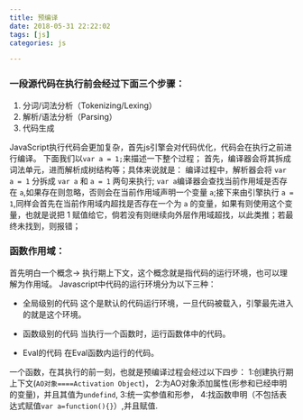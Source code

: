 ```yaml
---
title: 预编译
date: 2018-05-31 22:22:02
tags: [js]
categories: js

---
```


### 一段源代码在执行前会经过下面三个步骤：

1. 分词/词法分析（Tokenizing/Lexing）
2. 解析/语法分析（Parsing）
3. 代码生成

JavaScript执行代码会更加复杂，首先js引擎会对代码优化，代码会在执行之前进行编译。
下面我们以`var a = 1;`来描述一下整个过程；
首先，编译器会将其拆成词法单元，进而解析成树结构等；具体来说就是：
编译过程中，解析器会将 `var a = 1` 分拆成 `var a` 和 `a = 1` 两句来执行; `var a`编译器会查找当前作用域是否存在 `a`,如果存在则忽略，否则会在当前作用域声明一个变量 `a`;接下来由引擎执行 `a = 1`,同样会首先在当前作用域内超找是否存在一个为 `a` 的变量，如果有则使用这个变量，也就是说把 1 赋值给它，倘若没有则继续向外层作用域超找，以此类推；若最终未找到，则报错；

<!--more--> 

### 函数作用域：
首先明白一个概念-> 执行期上下文，这个概念就是指代码的运行环境，也可以理解为作用域。
Javascript中代码的运行环境分为以下三种：
- 全局级别的代码 这个是默认的代码运行环境，一旦代码被载入，引擎最先进入的就是这个环境。

- 函数级别的代码 当执行一个函数时，运行函数体中的代码。

- Eval的代码 在Eval函数内运行的代码。

一个函数，在其执行的前一刻，也就是预编译过程会经过以下四步：
1:创建执行期上下文(`AO对象====Activation Object`)，
2:为AO对象添加属性(形参和已经申明的变量)，并且其值为`undefind`,
3:统一实参值和形参，
4:找函数申明（不包括表达式赋值`var a=function(){}`）,并且赋值.

